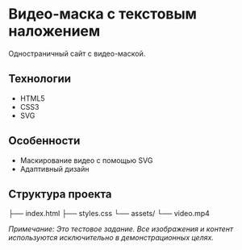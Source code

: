 # Видео-маска с текстовым наложением

Одностраничный сайт с видео-маской.

## Технологии

- HTML5
- CSS3
- SVG

## Особенности

- Маскирование видео с помощью SVG
- Адаптивный дизайн

## Структура проекта

├── index.html
├── styles.css
└── assets/
└── video.mp4

_Примечание: Это тестовое задание. Все изображения и контент используются исключительно в демонстрационных целях._

